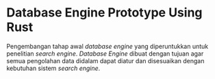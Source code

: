 # Database Engine Prototype Using Rust
Pengembangan tahap awal *database engine* yang diperuntukkan untuk penelitian *search engine*. *Database Engine* dibuat dengan tujuan agar semua pengolahan data didalam dapat diatur dan disesuaikan dengan kebutuhan sistem *search engine*. 

<!-- Fitur-fitur yang dibuat masih meliputi fitur standar  -->

